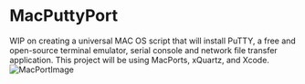 # MacPuttyPort
WIP on creating a universal MAC OS script that will install PuTTY, a free and open-source terminal emulator, serial console and network file transfer application. This project will be using MacPorts, xQuartz, and Xcode.
![MacPortImage](url-to-image)
